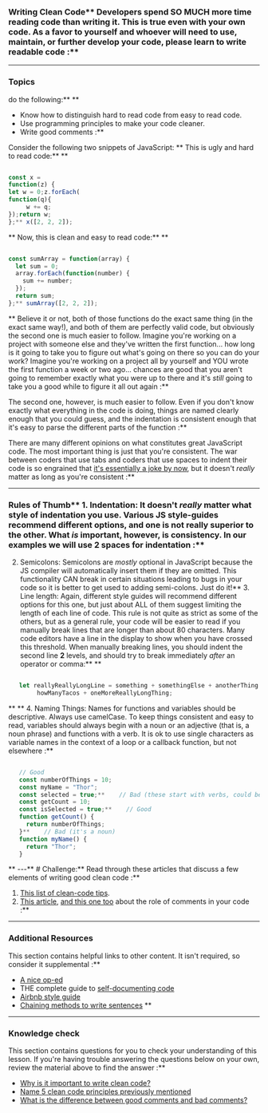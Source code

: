 ### Writing Clean Code** Developers spend SO MUCH more time reading code than writing it.  This is true even with your own code.  As a favor to yourself and whoever will need to use, maintain, or further develop your code, please learn to write readable code :**



---


### Topics
  do the following:** ** 
- Know how to distinguish hard to read code from easy to read code.
- Use programming principles to make your code cleaner.
- Write good comments :**

Consider the following two snippets of JavaScript:  ** This is ugly and hard to read code:** ** 

```js

const x =
function(z) {
let w = 0;z.forEach(
function(q){
     w += q;
});return w;
};** x([2, 2, 2]);

```
** Now, this is clean and easy to read code:** ** 

```js

const sumArray = function(array) {
  let sum = 0;
  array.forEach(function(number) {
    sum += number;
  });
  return sum;
};** sumArray([2, 2, 2]);

```
** Believe it or not, both of those functions do the exact same thing \(in the exact same way!\), and both of them are perfectly valid code, but obviously the second one is much easier to follow.  Imagine you're working on a project with someone else and they've written the first function... how long is it going to take you to figure out what's going on there so you can do your work?  Imagine you're working on a project all by yourself and YOU wrote the first function a week or two ago... chances are good that you aren't going to remember exactly what you were up to there and it's _still_ going to take you a good while to figure it all out again :**

The second one, however, is much easier to follow.  Even if you don't know exactly what everything in the code is doing, things are named clearly enough that you could guess, and the indentation is consistent enough that it's easy to parse the different parts of the function :**

There are many different opinions on what constitutes great JavaScript code.  The most important thing is just that you're consistent.  The war between coders that use tabs and coders that use spaces to indent their code is so engrained that [it's essentially a joke by now](https://www.youtube.com/watch?v=SsoOG6ZeyUI), but it doesn't _really_ matter as long as you're consistent :**



---


### Rules of Thumb** 1. Indentation: It doesn't _really_ matter what style of indentation you use.  Various JS style-guides recommend different options, and one is not really superior to the other.  What _is_ important, however, is consistency.  In our examples we will use 2 spaces for indentation :**

2. Semicolons: Semicolons are _mostly_ optional in JavaScript because the JS compiler will automatically insert them if they are omitted. This functionality CAN break in certain situations leading to bugs in your code so it is better to get used to adding semi-colons.  Just do it!** 3. Line length: Again, different style guides will recommend different options for this one, but just about ALL of them suggest limiting the length of each line of code.  This rule is not quite as strict as some of the others, but as a general rule, your code will be easier to read if you manually break lines that are longer than about 80 characters.  Many code editors have a line in the display to show when you have crossed this threshold.   When manually breaking lines, you should indent the second line __2__ levels, and should try to break immediately _after_ an operator or comma:** ** 
   
```js

   let reallyReallyLongLine = something + somethingElse + anotherThing +
   		howManyTacos + oneMoreReallyLongThing;
   ```
**    ​** 4. Naming Things: Names for functions and variables should be descriptive.  Always use camelCase.  To keep things consistent and easy to read, variables should always begin with a noun or an adjective (that is, a noun phrase) and functions with a verb.  It is ok to use single characters as variable names in the context of a loop or a callback function, but not elsewhere :**

   
```js

   // Good
   const numberOfThings = 10;
   const myName = "Thor";
   const selected = true;**    // Bad (these start with verbs, could be confused for functions)
   const getCount = 10;
   const isSelected = true;**    // Good
   function getCount() {
     return numberOfThings;
   }**    // Bad (it's a noun)
   function myName() {
     return "Thor";
   }
   ```
** ---** # Challenge:** Read through these articles that discuss a few elements of writing good clean code :**

1. [This list of clean-code tips](https://onextrapixel.com/10-principles-for-keeping-your-programming-code-clean/).
2. [This article](https://blog.codinghorror.com/coding-without-comments/), [and this one too](https://blog.codinghorror.com/code-tells-you-how-comments-tell-you-why/) about the role of comments in your code :**



---


### Additional Resources
This section contains helpful links to other content. It isn't required, so consider it supplemental :**



* [A nice op-ed](https://www.martinfowler.com/bliki/CodeAsDocumentation.html)
* THE complete guide to [self-documenting code](http://wiki.c2.com/?SelfDocumentingCode)
* [Airbnb style guide](https://github.com/airbnb/javascript)  
* [Chaining methods to write sentences](https://web.archive.org/web/20190211152543/https://javascriptissexy.com/beautiful-javascript-easily-create-chainable-cascading-methods-for-expressiveness/)   ** 

---


### Knowledge check
This section contains questions for you to check your understanding of this lesson. If you're having trouble answering the questions below on your own, review the material above to find the answer :**

- <a class="knowledge-check-link" href="#writing-clean-code">Why is it important to write clean code?</a>
- <a class="knowledge-check-link" href="https://onextrapixel.com/10-principles-for-keeping-your-programming-code-clean/">Name 5 clean code principles previously mentioned</a>
- <a class="knowledge-check-link" href="https://onextrapixel.com/10-principles-for-keeping-your-programming-code-clean/">What is the difference between good comments and bad comments?</a>
